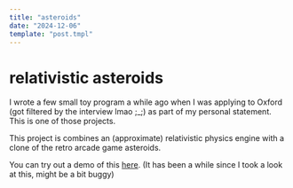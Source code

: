 ```yaml
---
title: "asteroids"
date: "2024-12-06"
template: "post.tmpl"
---
```


# relativistic asteroids

I wrote a few small toy program a while ago when I was applying to Oxford (got filtered by the interview lmao ;_;) as part of my personal statement. This is one of those projects.

This project is combines an (approximate) relativistic physics engine with a clone of the retro arcade game asteroids.

You can try out a demo of this [here](https://r2.e74000.net/wasm/run.html?path=asteroids.wasm). (It has been a while since I took a look at this, might be a bit buggy)
